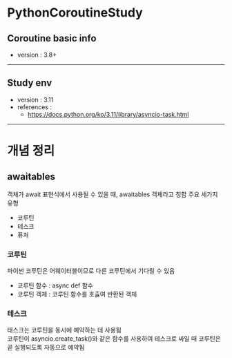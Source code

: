 # PythonCoroutineStudy
## Coroutine basic info
- version : 3.8+
---
## Study env
- version : 3.11
- references :
  - https://docs.python.org/ko/3.11/library/asyncio-task.html
---
# 개념 정리
## awaitables  
객체가 await 표현식에서 사용될 수 있을 때, awaitables 객체라고 칭함
주요 세가지 유형
- 코루틴
- 테스크
- 퓨처
### 코루틴
파이썬 코루틴은 어웨이터블이므로 다른 코루틴에서 기다릴 수 있음
- 코루틴 함수 : async def 함수
- 코루틴 객체 : 코루틴 함수를 호춣여 반환된 객체
### 테스크
태스크는 코루틴을 동시에 예약하는 데 사용됨  
코루틴이 asyncio.create_task()와 같은 함수를 사용하여 테스크로 싸일 때 코루틴은 곧 실행되도록 자동으로 예약됨